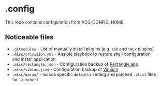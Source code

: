 # .config

This repo contains configuration from XDG_CONFIG_HOME.

## Noticeable files

* `.gitmodules` - List of manually install plugins (e.g. `zsh` and `tmux` plugins)
* `.misc/provision.yml` - Ansible playbook to restore shell configuration and install application
* `.misc/rectangle.json` - Configuration backup of [Rectangle.app](https://rectangleapp.com/)
* `.misc/vimium.json` - Configuration backup of [Vimium](https://github.com/philc/vimium)
* `.misc/macos/` - macos specific `defaults` setting and patched `.plist` files for `launchctl`
